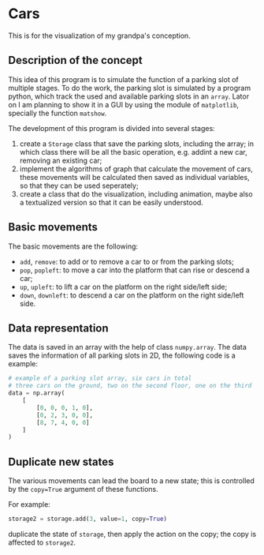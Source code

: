 # Cars

This is for the visualization of my grandpa's conception.

## Description of the concept

This idea of this program is to simulate the function of a parking slot of multiple stages. To do the work, the parking slot is simulated by a program python, which track the used and available parking slots in an `array`. Lator on I am planning to show it in a GUI by using the module of `matplotlib`, specially the function `matshow`.

The development of this program is divided into several stages:

1. create a `Storage` class that save the parking slots, including the array; in which class there will be all the basic operation, e.g. addint a new car, removing an existing car;
2. implement the algorithms of graph that calculate the movement of cars, these movements will be calculated then saved as individual variables, so that they can be used seperately;
3. create a class that do the visualization, including animation, maybe also a textualized version so that it can be easily understood.

## Basic movements

The basic movements are the following:

- `add`, `remove`: to add or to remove a car to or from the parking slots;
- `pop`, `popleft`: to move a car into the platform that can rise or descend a car;
- `up`, `upleft`: to lift a car on the platform on the right side/left side;
- `down`, `downleft`: to descend a car on the platform on the right side/left side.

## Data representation

The data is saved in an array with the help of class `numpy.array`. The data saves the information of all parking slots in 2D, the following code is a example:

```python
# example of a parking slot array, six cars in total
# three cars on the ground, two on the second floor, one on the third
data = np.array(
    [
        [0, 0, 0, 1, 0],
        [0, 2, 3, 0, 0],
        [8, 7, 4, 0, 0]
    ]
)
```

## Duplicate new states

The various movements can lead the board to a new state; this is controlled by the `copy=True` argument of these functions.

For example:

```python
storage2 = storage.add(3, value=1, copy=True)
```

duplicate the state of `storage`, then apply the action on the copy; the copy is affected to `storage2`.
